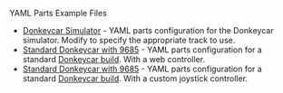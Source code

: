 YAML Parts Example Files
* [Donkeycar Simulator](parts-sim.yml) - YAML parts configuration for the Donkeycar simulator.  Modify to specify the appropriate track to use.
* [Standard Donkeycar with 9685](parts-9685.yml) - YAML parts configuration for a standard [Donkeycar build](https://www.youtube.com/watch?v=UucnCmCAGTI). With a web controller.
* [Standard Donkeycar with 9685](parts-9685-with-joystick.yml) - YAML parts configuration for a standard [Donkeycar build](https://www.youtube.com/watch?v=UucnCmCAGTI). With a custom joystick controller.
